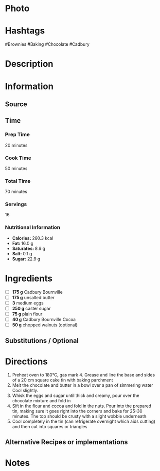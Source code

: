 # Photo

# Hashtags
#Brownies #Baking #Chocolate #Cadbury 

# Description

# Information
## Source

## Time
### Prep Time 
20 minutes
### Cook Time 
50 minutes 
### Total Time
70 minutes 
### Servings
16
### Nutritional Information
- **Calories:** 260.3 kcal
- **Fat:** 16.0 g
- **Saturates:** 8.6 g
- **Salt:** 0.1 g
- **Sugar:** 22.9 g
# Ingredients
- [ ] **175 g** Cadbury Bournville
- [ ] **175 g** unsalted butter
- [ ] **3** medium eggs
- [ ] **250 g** caster sugar
- [ ] **75 g** plain flour
- [ ] **40 g** Cadbury Bournville Cocoa
- [ ] **50 g** chopped walnuts (optional)

## Substitutions / Optional

# Directions
1. Preheat oven to 180°C, gas mark 4. Grease and line the base and sides of a 20 cm square cake tin with baking parchment
2. Melt the chocolate and butter in a bowl over a pan of simmering water Cool slightly.
3. Whisk the eggs and sugar until thick and creamy, pour over the chocolate mixture and fold in
4. Sift in the flour and cocoa and fold in the nuts. Pour into the prepared tin, making sure it goes right into the corners and bake for 25-30 minutes. The top should be crusty with a slight wobble underneath
5. Cool completely in the tin (can refrigerate overnight which aids cutting) and then cut into squares or triangles


## Alternative Recipes or implementations

# Notes
